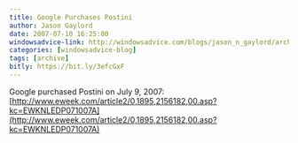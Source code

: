```yaml
---
title: Google Purchases Postini
author: Jason Gaylord
date: 2007-07-10 16:25:00
windowsadvice-link: http://windowsadvice.com/blogs/jason_n_gaylord/archive/2007/07/10/Google-Purchases-Postini.aspx
categories: [windowsadvice-blog]
tags: [archive]
bitly: https://bit.ly/3efcGxF
---
```


Google purchased Postini on July 9, 2007: [http://www.eweek.com/article2/0,1895,2156182,00.asp?kc=EWKNLEDP071007A](http://www.eweek.com/article2/0,1895,2156182,00.asp?kc=EWKNLEDP071007A)